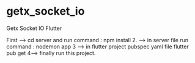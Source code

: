 # getx_socket_io
 Getx Socket IO Flutter


First --> cd server and run command : npm install 
2. --> in server file run command : nodemon app
3 --> in flutter project pubspec yaml file flutter pub get 
4--> finally run this project.
